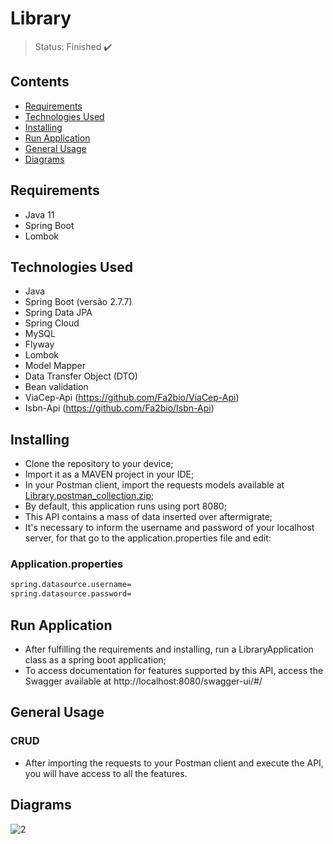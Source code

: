 <h1>Library</h1>

> Status: Finished ✔️

## Contents

* [Requirements](#requirements)
* [Technologies Used](#tec)
* [Installing](#installing)
* [Run Application](#run-application)
* [General Usage](#general-usage)
* [Diagrams](#uml)

## <a name="Requirements"></a>Requirements

- Java 11
- Spring Boot
- Lombok

## <a name="tec"></a>Technologies Used

- Java
- Spring Boot (versão 2.7.7)
- Spring Data JPA
- Spring Cloud
- MySQL
- Flyway
- Lombok
- Model Mapper
- Data Transfer Object (DTO)
- Bean validation
- ViaCep-Api (https://github.com/Fa2bio/ViaCep-Api)
- Isbn-Api (https://github.com/Fa2bio/Isbn-Api)

## <a name="installing"></a>Installing

- Clone the repository to your device;
- Import it as a MAVEN project in your IDE;
- In your Postman client, import the requests models available at [Library.postman_collection.zip](https://github.com/Fa2bio/Library-Api/files/10462929/Library.postman_collection.zip);
- By default, this application runs using port 8080;
- This API contains a mass of data inserted over aftermigrate;
- It's necessary to inform the username and password of your localhost server, for that go to the application.properties file and edit:

### Application.properties
```xml
spring.datasource.username=
spring.datasource.password=
```

## <a name="run-application"></a>Run Application
- After fulfilling the requirements and installing, run a LibraryApplication class as a spring boot application;
- To access documentation for features supported by this API, access the Swagger available at http://localhost:8080/swagger-ui/#/

## <a name="general-usage"></a>General Usage

### CRUD

* After importing the requests to your Postman client and execute the API, you will have access to all the features.

## <a name="uml"></a> Diagrams
![2](https://user-images.githubusercontent.com/41877566/213610444-b142b562-6251-4709-a44a-108567ce5b75.png)

